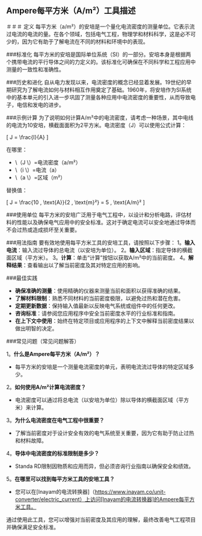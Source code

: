 ## Ampere每平方米（A/m²）工具描述

＃＃＃ 定义
每平方米（a/m²）的安培是一个量化电流密度的测量单位。它表示流过电流的电流的量。在各个领域，包括电气工程，物理学和材料科学，这是必不可少的，因为它有助于了解电流在不同的材料和环境中的表现。

###标准化
每平方米的安培是国际单位系统（SI）的一部分。安培本身是根据两个携带电流的平行导体之间的力定义的。该标准化可确保在不同科学和工程应用中测量的一致性和准确性。

###历史和进化
自从电力发现以来，电流密度的概念已经显着发展。19世纪的早期研究为了解电流如何与材料相互作用奠定了基础。1960年，将安培作为SI系统中的基本单元的引入进一步巩固了测量各种应用中电流密度的重要性，从而导致电子，电信和发电的进步。

###示例计算
为了说明如何计算A/m²中的电流密度，请考虑一种场景，其中电线的电流为10安培，横截面面积为2平方米。电流密度（J）可以使用公式计算：

\[ J = \frac{I}{A} \]

在哪里：
-  \（J \）=电流密度（a/m²）
-  \（i \）=电流（a）
-  \（a \）=区域（m²）

替换值：

\[ J = \frac{10 \, \text{A}}{2 \, \text{m}²} = 5 \, \text{A/m}² \]

###使用单位
每平方米的安培广泛用于电气工程中，以设计和分析电路，评估材料的性能以及确保电气应用中的安全标准。这对于确定电流可以安全地通过导体而不会过热或造成损坏至关重要。

###用法指南
要有效地使用每平方米工具的安培工具，请按照以下步骤：
1。**输入电流**：输入流过导体的总电流（以安培为单位）。
2。**输入区域**：指定导体的横截面区域（平方米）。
3。**计算**：单击“计算”按钮以获取A/m²中的当前密度。
4。**解释结果**：查看输出以了解当前密度及其对特定应用的影响。

###最佳实践
-  **确保准确的测量**：使用精确的仪器来测量当前和面积以获得准确的结果。
-  **了解材料限制**：熟悉不同材料的当前密度极限，以避免过热和潜在危害。
-  **定期更新数据**：保持输入值最新以反映电气系统或组件中的任何更改。
-  **咨询标准**：请参阅您应用程序中安全当前密度水平的行业标准和指南。
-  **在上下文中使用**：始终在特定项目或应用程序的上下文中解释当前密度结果以做出明智的决定。

###常见问题（常见问题解答）

1。**什么是Ampere每平方米（A/m²）？**
- 每平方米的安培是一个测量电流密度的单元，表明电流流过导体的特定区域多少。

2。**如何使用A/m²计算电流密度？**
- 电流密度可以通过将总电流（以安培为单位）除以导体的横截面区域（平方米）来计算。

3。**为什么电流密度在电气工程中很重要？**
- 了解当前密度对于设计安全有效的电气系统至关重要，因为它有助于防止过热和材料故障。

4。**导体中电流密度的标准限制是多少？**
-  Standa RD限制因物质和应用而异，但必须咨询行业指南以确保安全和绩效。

5。**在哪里可以找到每平方米工具的安培工具？**
- 您可以在[Inayam的电流转换器]（https://www.inayam.co/unit-converter/electric_current）上访问[Inayam的电流转换器]的Ampere每平方米工具。

通过使用此工具，您可以增强对当前密度及其应用的理解，最终改善电气工程项目并确保满足安全标准。